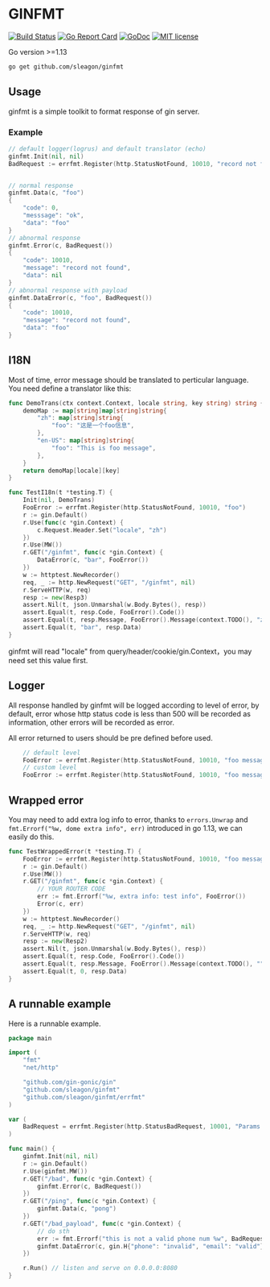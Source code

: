 # GINFMT


[![Build Status](https://travis-ci.org/sleagon/ginfmt.svg?branch=master)](https://travis-ci.org/sleagon/ginfmt)  [![Go Report Card](https://goreportcard.com/badge/github.com/sleagon/ginfmt)](https://goreportcard.com/report/github.com/sleagon/ginfmt)  [![GoDoc](https://godoc.org/github.com/sleagon/ginfmt?status.svg)](https://godoc.org/github.com/sleagon/ginfmt)  [![MIT license](https://img.shields.io/badge/license-MIT-brightgreen.svg)](https://opensource.org/licenses/MIT)


Go version >=1.13

```bash
go get github.com/sleagon/ginfmt
```

## Usage

ginfmt is a simple toolkit to format response of gin server.

### Example

```GO
// default logger(logrus) and default translator (echo)
ginfmt.Init(nil, nil)
BadRequest := errfmt.Register(http.StatusNotFound, 10010, "record not found")


// normal response
ginfmt.Data(c, "foo")
{
	"code": 0,
	"messsage": "ok",
	"data": "foo"
}
// abnormal response
ginfmt.Error(c, BadRequest())
{
	"code": 10010,
	"message": "record not found",
	"data": nil
}
// abnormal response with payload
ginfmt.DataError(c, "foo", BadRequest())
{
	"code": 10010,
	"message": "record not found",
    "data": "foo"
}
```

## I18N

Most of time, error message should be translated to perticular language. You need define a translator like this:

```GO
func DemoTrans(ctx context.Context, locale string, key string) string {
	demoMap := map[string]map[string]string{
		"zh": map[string]string{
			"foo": "这是一个foo信息",
		},
		"en-US": map[string]string{
			"foo": "This is foo message",
		},
	}
	return demoMap[locale][key]
}

func TestI18n(t *testing.T) {
	Init(nil, DemoTrans)
	FooError := errfmt.Register(http.StatusNotFound, 10010, "foo")
	r := gin.Default()
	r.Use(func(c *gin.Context) {
		c.Request.Header.Set("locale", "zh")
	})
	r.Use(MW())
	r.GET("/ginfmt", func(c *gin.Context) {
		DataError(c, "bar", FooError())
	})
	w := httptest.NewRecorder()
	req, _ := http.NewRequest("GET", "/ginfmt", nil)
	r.ServeHTTP(w, req)
	resp := new(Resp3)
	assert.Nil(t, json.Unmarshal(w.Body.Bytes(), resp))
	assert.Equal(t, resp.Code, FooError().Code())
	assert.Equal(t, resp.Message, FooError().Message(context.TODO(), "zh"))
	assert.Equal(t, "bar", resp.Data)
}
```

ginfmt will read "locale" from query/header/cookie/gin.Context，you may need set this value first.

## Logger

All response handled by ginfmt will be logged according to level of error, by default, error whose http status code is 
less than 500 will be recorded as information, other errors will be recorded as error.

All error returned to users should be pre defined before used.

```GO
    // default level
	FooError := errfmt.Register(http.StatusNotFound, 10010, "foo message")
	// custom level
	FooError := errfmt.Register(http.StatusNotFound, 10010, "foo message", errfmt.LevelError)
``` 

## Wrapped error

You may need to add extra log info to error, thanks to `errors.Unwrap` and `fmt.Errorf("%w, dome extra info", err)`
introduced in go 1.13, we can easily do this.
```GO
func TestWrappedError(t *testing.T) {
	FooError := errfmt.Register(http.StatusNotFound, 10010, "foo message")
	r := gin.Default()
	r.Use(MW())
	r.GET("/ginfmt", func(c *gin.Context) {
		// YOUR ROUTER CODE
		err := fmt.Errorf("%w, extra info: test info", FooError())
		Error(c, err)
	})
	w := httptest.NewRecorder()
	req, _ := http.NewRequest("GET", "/ginfmt", nil)
	r.ServeHTTP(w, req)
	resp := new(Resp2)
	assert.Nil(t, json.Unmarshal(w.Body.Bytes(), resp))
	assert.Equal(t, resp.Code, FooError().Code())
	assert.Equal(t, resp.Message, FooError().Message(context.TODO(), ""))
	assert.Equal(t, 0, resp.Data)
}
```

## A runnable example

Here is a runnable example.

```go
package main

import (
	"fmt"
	"net/http"

	"github.com/gin-gonic/gin"
	"github.com/sleagon/ginfmt"
	"github.com/sleagon/ginfmt/errfmt"
)

var (
	BadRequest = errfmt.Register(http.StatusBadRequest, 10001, "Params is invalid")
)

func main() {
	ginfmt.Init(nil, nil)
	r := gin.Default()
	r.Use(ginfmt.MW())
	r.GET("/bad", func(c *gin.Context) {
		ginfmt.Error(c, BadRequest())
	})
	r.GET("/ping", func(c *gin.Context) {
		ginfmt.Data(c, "pong")
	})
	r.GET("/bad_payload", func(c *gin.Context) {
		// do sth
		err := fmt.Errorf("this is not a valid phone num %w", BadRequest())
		ginfmt.DataError(c, gin.H{"phone": "invalid", "email": "valid"}, err)
	})

	r.Run() // listen and serve on 0.0.0.0:8080
}
```

